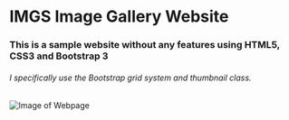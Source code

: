 # IMGS Image Gallery Website
### This is a sample website without any features using HTML5, CSS3 and Bootstrap 3
###### I specifically use the Bootstrap grid system and thumbnail class.
![Image of Webpage](https://i.ibb.co/1XrCnZC/webpage-Screenshot.png)
